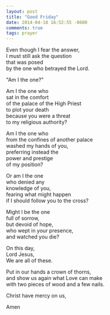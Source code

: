 ```yaml
---
layout: post
title: "Good Friday"
date: 2014-04-18 16:52:55 -0600
comments: true
tags: prayer
---
```


Even though I fear the answer,  
I must still ask the question  
that was posed   
by the one who betrayed the Lord.  
  
"Am I the one?"  
  
Am I the one who  
sat in the comfort   
of the palace of the High Priest  
to plot your death  
because you were a threat  
to my religious authority?  
  
Am I the one who  
from the confines of another palace  
washed my hands of you,  
preferring instead the   
power and prestige   
of my position?  
  
Or am I the one  
who denied any  
knowledge of you,  
fearing what might happen  
if I should follow you to the cross?  
  
Might I be the one  
full of sorrow,  
but devoid of hope,  
who wept in your presence,  
and watched you die?  
  
On this day,  
Lord Jesus,  
We are all of these.  
  
Put in our hands a crown of thorns,  
and show us again what Love can make  
with two pieces of wood and a few nails.  
  
Christ have mercy on us,  
  
Amen
